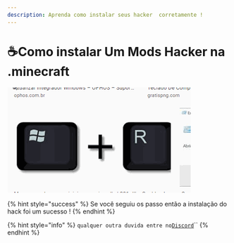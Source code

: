 ```yaml
---
description: Aprenda como instalar seus hacker  corretamente !
---
```


# ☕Como instalar Um Mods Hacker na .minecraft

![](../../.gitbook/assets/hhhhhhhhhhh.gif)

{% hint style="success" %}
Se você seguiu os passo então a instalação do hack foi um sucesso !
{% endhint %}

{% hint style="info" %}
`qualquer outra duvida entre no`[`Discord`](https://github.com/capton322/CCC/tree/45c2a8580fe6e8ad76fc6347f2dbd5d99a85c324/invite/NVhVT8n/README.md)\`\`
{% endhint %}

